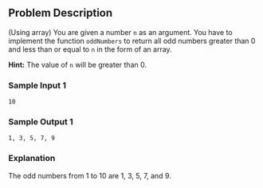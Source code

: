 
## Problem Description

(Using array) You are given a number `n` as an argument. You have to implement the function `oddNumbers` to return all odd numbers greater than 0 and less than or equal to `n` in the form of an array.

**Hint:** The value of `n` will be greater than 0.

### Sample Input 1

```
10
```

### Sample Output 1

```
1, 3, 5, 7, 9
```

### Explanation

The odd numbers from 1 to 10 are 1, 3, 5, 7, and 9.
